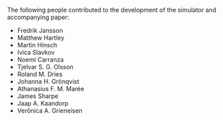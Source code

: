 The following people contributed to the development of the simulator and accompanying paper:

* Fredrik Jansson 
* Matthew Hartley 
* Martin Hinsch 
* Ivica Slavkov 
* Noemí Carranza 
* Tjelvar S. G. Olsson 
* Roland M. Dries 
* Johanna H. Grönqvist
* Athanasius F. M. Marée 
* James Sharpe 
* Jaap A. Kaandorp 
* Verônica A. Grieneisen
